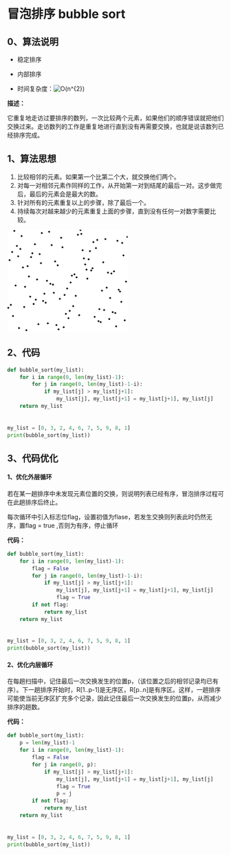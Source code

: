 # 冒泡排序 bubble sort

## 0、算法说明

- 稳定排序

- 内部排序
- 时间复杂度：![O(n^{2})](https://wikimedia.org/api/rest_v1/media/math/render/svg/6cd9594a16cb898b8f2a2dff9227a385ec183392)

**描述：**

它重复地走访过要排序的数列，一次比较两个元素，如果他们的顺序错误就把他们交换过来。走访数列的工作是重复地进行直到没有再需要交换，也就是说该数列已经排序完成。

## 1、算法思想

1. 比较相邻的元素。如果第一个比第二个大，就交换他们两个。
2. 对每一对相邻元素作同样的工作，从开始第一对到结尾的最后一对。这步做完后，最后的元素会是最大的数。
3. 针对所有的元素重复以上的步骤，除了最后一个。
4. 持续每次对越来越少的元素重复上面的步骤，直到没有任何一对数字需要比较。

![](./Bubble_sort_animation.gif)

## 2、代码

```python
def bubble_sort(my_list):
    for i in range(0, len(my_list)-1):
        for j in range(0, len(my_list)-1-i):
            if my_list[j] > my_list[j+1]:
                my_list[j], my_list[j+1] = my_list[j+1], my_list[j]
    return my_list


my_list = [0, 3, 2, 4, 6, 7, 5, 9, 8, 1]
print(bubble_sort(my_list))
```

## 3、代码优化

#### 1、优化外层循环

若在某一趟排序中未发现元素位置的交换，则说明列表已经有序，冒泡排序过程可在此趟排序后终止。

每次循环中引入标志位flag，设置初值为flase，若发生交换则列表此时仍然无序，置flag = true ,否则为有序，停止循环

**代码：**

```python
def bubble_sort(my_list):
    for i in range(0, len(my_list)-1):
        flag = False
        for j in range(0, len(my_list)-1-i):
            if my_list[j] > my_list[j+1]:
                my_list[j], my_list[j+1] = my_list[j+1], my_list[j]
                flag = True
        if not flag:
            return my_list
    return my_list


my_list = [0, 3, 2, 4, 6, 7, 5, 9, 8, 1]
print(bubble_sort(my_list))
```

#### 2、优化内层循环

在每趟扫描中，记住最后一次交换发生的位置p，（该位置之后的相邻记录均已有序）。下一趟排序开始时，R[1..p-1]是无序区，R[p..n]是有序区。这样，一趟排序可能使当前无序区扩充多个记录，因此记住最后一次交换发生的位置p，从而减少排序的趟数。

**代码：**

```python
def bubble_sort(my_list):
    p = len(my_list)-1
    for i in range(0, len(my_list)-1):
        flag = False
        for j in range(0, p):
            if my_list[j] > my_list[j+1]:
                my_list[j], my_list[j+1] = my_list[j+1], my_list[j]
                flag = True
                p = j
        if not flag:
            return my_list
    return my_list


my_list = [0, 3, 2, 4, 6, 7, 5, 9, 8, 1]
print(bubble_sort(my_list))
```

